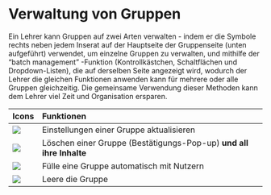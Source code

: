 # Verwaltung von Gruppen

Ein Lehrer kann Gruppen auf zwei Arten verwalten - indem er die Symbole rechts neben jedem Inserat auf der Hauptseite der Gruppenseite \(unten aufgeführt\) verwendet, um einzelne Gruppen zu verwalten, und mithilfe der “batch management” -Funktion \(Kontrollkästchen, Schaltflächen und Dropdown-Listen\), die auf derselben Seite angezeigt wird, wodurch der Lehrer die gleichen Funktionen anwenden kann für mehrere oder alle Gruppen gleichzeitig. Die gemeinsame Verwendung dieser Methoden kann dem Lehrer viel Zeit und Organisation ersparen.

| Icons | Funktionen |
| :--- | :--- |
| ![](../../.gitbook/assets/graphics287.png) | Einstellungen einer Gruppe aktualisieren |
| ![](../../.gitbook/assets/images219.png) | Löschen einer Gruppe \(Bestätigungs-Pop-up\) **und all ihre Inhalte** |
| ![](../../.gitbook/assets/images220.png) | Fülle eine Gruppe automatisch mit Nutzern |
| ![](../../.gitbook/assets/graphics289.png) | Leere die Gruppe |